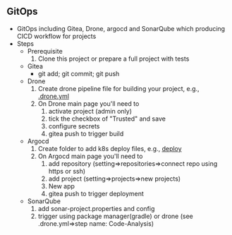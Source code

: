 ## GitOps
* GitOps including Gitea, Drone, argocd and SonarQube which producing CICD workflow for projects
* Steps
  * Prerequisite
    1. Clone this project or prepare a full project with tests
  * Gitea
    * git add; git commit; git push 
  * Drone
    1. Create drone pipeline file for building your project, e.g., [.drone.yml]()
    2. On Drone main page you'll need to
       1. activate project (admin only)
       2. tick the checkbox of "Trusted" and save
       3. configure secrets
       4. gitea push to trigger build
  * Argocd
    1. Create folder to add k8s deploy files, e.g., [deploy]()
    2. On Argocd main page you'll need to
       1. add repository (setting=>repositories=>connect repo using https or ssh)
       2. add project (setting=>projects=>new projects)
       3. New app
       4. gitea push to trigger deployment
  * SonarQube
    1. add sonar-project.properties and config
    2. trigger using package manager(gradle) or drone (see .drone.yml=>step name: Code-Analysis)